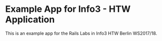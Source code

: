 # Example App for Info3  - HTW Application

This is an example app for the Rails Labs in Info3 HTW Berlin WS2017/18.
